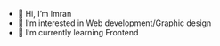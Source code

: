 - 👋 Hi, I’m Imran
- 👀 I’m interested in Web development/Graphic design
- 🌱 I’m currently learning Frontend

<!---
Imranmd25/Imranmd25 is a ✨ special ✨ repository because its `README.md` (this file) appears on your GitHub profile.
You can click the Preview link to take a look at your changes.
--->
